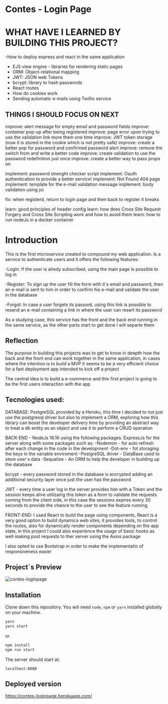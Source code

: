 # Contes - Login Page

# WHAT HAVE I LEARNED BY BUILDING THIS PROJECT?

-How to deploy express and react in the same application

- EJS view engine - libraries for rendering static pages
- ORM: Object-relational mapping
- JWT: JSON web Tokens
- bcrypt: library to hash passwords
- React routes
- How do cookies work
- Sending automatic e-mails using Twillio service

## THINGS I SHOULD FOCUS ON NEXT

improve: alert message for empty email and password fields
improve: container pop-up after being registered
improve: page error upon trying to use the validation link more them one time
improve: JWT token storage (now it is stored in the cookie which is not pretty safe)
improve: create a better pop for password and confirmed password alert
improve: remove the switch from <App /> and write a better code
improve: create validation to use the password redefinition just once
improve: create a better way to pass props on

implement: password strenght checker script
implement: Oauth authentication to provide a better service!
implement: Not Found 404 page
implement: template for the e-mail validation message
implement: body validation using joi

fix: when registerd, return to login page and then back to register it breaks

learn: good principles of header config
learn: how does Cross Site Request Forgery and Cross Site Scripting work and how to avoid them
learn: how to run nodeJs in a docker container


# Introduction

This is the first microservice created to compound my web application. Is a 
service to authenticate users and it offers the following features:

-Login: If the user is alredy subscribed, using the main page is possible to log in

-Register: To sign up the user fill the form with it`s email and password, then an e-mail is sent to him in order to confirm his e-mail and validate the user in the database

-Forgot: In case a user forgets its passord, using this link is possible to resend an e-mail containing a link in where the user can resert its password

As a studying case, this service has the front and the back end running in the
same service, as the other parts start to get done I will separte them

## Reflection

The purpose in building this projects was to get to know in deepth how the back and the front end can work together in the same application, in cases where the intention is to build a MVP it seems to be a very efficient choice for a fast deployment app intended to kick off a project

The central idea is to build a e-commerce and this first project is going to be the first users interaction with the app

## Tecnologies used:

DATABASE: PostgreSQL provided by a Heroku, this time I decided to not just use the postgresql driver but also to implement a ORM, exploring how this library can boost the developer delivery time by providing an abstract way to treat a db entity as an object and use it to perform a CRUD operation

BACK-END - NodeJs 16.16 using the following packages:
ExpressJs for the server along with some packages such as:
-Nodemon - for auto refresh after each change in the code in the development
-Dot-env - fot storaging the keys in the variable enviroment 
-PostgreSQL driver - DataBase used to store user`s data
-Sequelize - An ORM to help the developer in building up the database

bcrypt - every password stored in the database is encrypted adding an additional security layer once just the user has the password

JWT - every time a user log in the server provides him with a Token and the session keeps alive utilizaing this token as a form to validate the requests coming from the client side, in this case the sessions expires every 30 seconds to provide the chance to the user to see the feature running

FRONT-END: I used React to build the page using components, React is a very good option to build dynamica web sites, it provides tools, to control the routes, also for dynamically render components depending on the app state, in this project I could also experience the usage of basic hooks as well making post requests to ther server using the Axios package

I also opted to use Bootstrap in order to make the implementatio of responsiveness easier


## Project`s Preview

![contes-loginpage](https://user-images.githubusercontent.com/70711596/184801328-6f3108c3-9751-44b6-ad0b-48497d514c20.gif)


## Installation

Clone down this repository. You will need `node`, `npm` or `yarn` installed globally on your machine.

```bash
yarn
yarn start
```

or

```bash
npm install
npm run start
```

The server should start at:

`localhost:8080` 

## Deployed version

https://contes-loginpage.herokuapp.com/